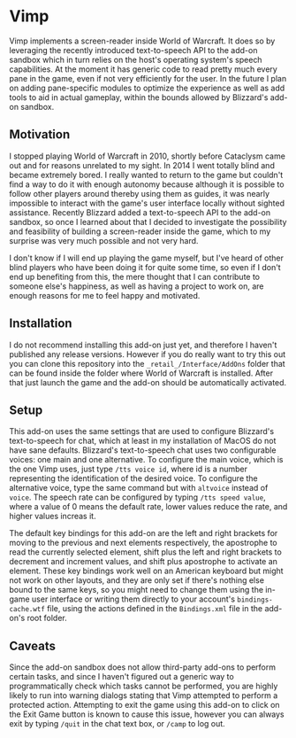 # Vimp

Vimp implements a screen-reader inside World of Warcraft.  It does so by leveraging the recently introduced text-to-speech API to the add-on sandbox which in turn relies on the host's operating system's speech capabilities.  At the moment it has generic code to read pretty much every pane in the game, even if not very efficiently for the user.  In the future I plan on adding pane-specific modules to optimize the experience as well as add tools to aid in actual gameplay, within the bounds allowed by Blizzard's add-on sandbox.

## Motivation

I stopped playing World of Warcraft in 2010, shortly before Cataclysm came out and for reasons unrelated to my sight.  In 2014 I went totally blind and became extremely bored.  I really wanted to return to the game but couldn't find a way to do it with enough autonomy because although it is possible to follow other players around thereby using them as guides, it was nearly impossible to interact with the game's user interface locally without sighted assistance.  Recently Blizzard added a text-to-speech API to the add-on sandbox, so once I learned about that I decided to investigate the possibility and feasibility of building a screen-reader inside the game, which to my surprise was very much possible and not very hard.

I don't know if I will end up playing the game myself, but I've heard of other blind players who have been doing it for quite some time, so even if I don't end up benefiting from this, the mere thought that I can contribute to someone else's happiness, as well as having a project to work on, are enough reasons for me to feel happy and motivated.

## Installation

I do not recommend installing this add-on just yet, and therefore I haven't published any release versions.  However if you do really want to try this out you can clone this repository into the `_retail_/Interface/AddOns` folder that can be found inside the folder where World of Warcraft is installed.  After that just launch the game and the add-on should be automatically activated.

## Setup

This add-on uses the same settings that are used to configure Blizzard's text-to-speech for chat, which at least in my installation of MacOS do not have sane defaults.  Blizzard's text-to-speech chat uses two configurable voices: one main and one alternative.  To configure the main voice, which is the one Vimp uses, just type `/tts voice id`, where id is a number representing the identification of the desired voice.  To configure the alternative voice, type the same command but with `altvoice` instead of `voice`.  The speech rate can be configured by typing `/tts speed value`, where a value of 0 means the default rate, lower values reduce the rate, and higher values increas it.

The default key bindings for this add-on are the left and right brackets for moving to the previous and next elements respectively, the apostrophe to read the currently selected element, shift plus the left and right brackets to decrement and increment values, and shift plus apostrophe to activate an element.  These key bindings work well on an American keyboard but might not work on other layouts, and they are only set if there's nothing else bound to the same keys, so you might need to change them using the in-game user interface or writing them directly to your account's `bindings-cache.wtf` file, using the actions defined in the `Bindings.xml` file in the add-on's root folder.

## Caveats

Since the add-on sandbox does not allow third-party add-ons to perform certain tasks, and since I haven't figured out a generic way to programmatically check which tasks cannot be performed, you are highly likely to run into warning dialogs stating that Vimp attempted to perform a protected action.  Attempting to exit the game using this add-on to click on the Exit Game button is known to cause this issue, however you can always exit by typing `/quit` in the chat text box, or `/camp` to log out.
